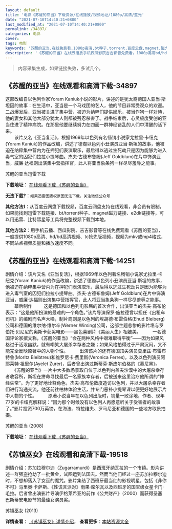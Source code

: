 ```yaml
---
layout: default
title: '电影《苏醒的亚当》下载资源/在线播放/视频地址/1080p/高清/蓝光'
date: "2021-07-10T14:40:21+0800"
last_modified_at: "2021-07-10T14:40:21+0800"
permalink: /34897/
categories: 电影
cover:
tags: 电影
keywords: '苏醒的亚当,在线免费看,1080p高清,bt种子,torrent,百度云盘,magnet,磁力链,迅雷下载资源'
description: '《苏醒的亚当》在线云播放手机西瓜影院吉吉影音免费看，1080p高清bd/hd未删减完整版和tc抢先枪版，mkv/mp4格式，附带bt/torrent种子、magnet/磁力链、百度云盘、网盘资源迅雷下载链接'
---
```


>内容采集生成，如果链接失效，多试几个。


## 《苏醒的亚当》在线观看和高清下载-34897

这部改编自以色列作家Yoram Kaniuk小说的影片，讲述的是犹太裔德国人亚当·斯坦因的故事：在生活中，亚当是一个马戏团的艺人，他的节目非常受观众的欢迎。二战爆发后，亚当被关进了集中营，被迫为纳粹们提供娱乐，被当作狗一样对待，他的妻女和其他大部分犹太人则都被残忍杀害了。战争结束后，心灵极度受创的亚当住进了精神病院。在那里他要继续努力在四面一群神经错乱的人们中清醒的活下来。<br />　　该片又名《亚当复活》，根据1969年以色列有名畅销小说家尤拉里·卡纽克(Yoram Kaniuk)的作品改编，讲述了德裔以色列小丑演员亚当·斯坦的故事，他被迫在纳粹集中营内为在押犯们表演取乐，最后得以逃过生死劫只是因为能够为进入毒气室的囚犯们拉拉小提琴曲。杰夫&middot;古德布鲁姆(Jeff Goldblum)在片中饰演亚当，威廉·达福则出演集中营指挥官，此人将亚当象条狗一样尽尽羞辱之能事。


苏醒的亚当迅雷下载

**下载地址**： [在线观看下载 《苏醒的亚当》](https://www.993dy.com//vod-detail-id-14043.html) 


**无法下载?**：`如果迅雷因版权原因无法下载，关注微信公众号 `

**其他方法1**：从百度云网盘下载视频，百度云网盘支持在线观看，非会员有限制，如果能找到迅雷下载链接、bt/torrent种子、magnet磁力链接、e2dk链接等，可以用迅雷、比特彗星等工具将完整视频下载到本地。

**其他方法2**：用手机云播、西瓜影院、吉吉影音等在线免费观看《苏醒的亚当》，一般提供1080p高清、hd/bd高清视频、tc抢先版视频，视频为mkv或mp4格式，不同站点视频质量和播放速度不同。


## 《苏醒的亚当》在线观看和高清下载-14251

剧情介绍：该片又名《亚当复活》，根据1969年以色列著名畅销小说家尤拉里·卡纽克(Yoram Kaniuk)的作品改编，讲述了德裔以色列小丑演员亚当·斯坦的故事，他被迫在纳粹集中营内为在押犯们表演取乐，最后得以逃过生死劫只是因为能够为进入毒气室的囚犯们拉拉小提琴曲。杰夫·古德布鲁姆(Jeff Goldblum)在片中饰演亚当，威廉·达福则出演集中营指挥官，此人将亚当象条狗一样尽尽羞辱之能事。  　　幕后制作  　　这是德国和以色列电影届的首次合作，出演亚当的杰夫·高布伦表示：“这是他所扮演的最难的一个角色。”该片导演保罗·施拉德曾以担任《出租车司机》的编剧而名声大噪，制片商则是以色列的埃胡德·布雷伯格(Ehud Bleiberg)公司和德国的维尔纳·维尔辛(Werner Wirsing)公司，这部主题悲惨的影片堪与罗伯托·贝尼尼的奥斯卡获奖电影——黑色喜剧片《美丽人生》相媲美。  　　一名德国评论家撰文称，《苏醒的亚当》“会在两种风格中艰难取得平衡”——因为如果风格过于活泼幽默，就有嘲笑大屠杀幸存者之嫌；如果风格拍得过于严肃沉闷，又不能完全反映原著中的人物个性。  　　出演该片的还有德国顶尖演员莫里兹·布雷布特鲁(Moritz Bleibtreu)和维罗尼卡·费里斯(Veronica Ferres)，以及以色列演员阿耶莱特·祖里尔(Ayelet Zurer)，后者曾出演过斯蒂芬·斯皮尔伯格的《慕尼黑》。  　　《苏醒的亚当》一片中大多数场景取自位于以色列内盖夫沙漠中的大屠杀幸存者收容所，斯坦在拼命寻找最后一名家族幸存者，后被送来这里治疗他所谓的“神经失常”。为了更好地诠释角色，杰夫·高布伦数度造访以色列，并以大屠杀幸存者们进行沟通交流，他还前往柏林体验生活，并专门恶补小提琴课以便更好地展示片中人物的个性。  　　原著小说当年在以色列出版时，销量一败涂地，作者、现年77岁的卡纽克解释说：“因为那个时候没有以色列人再愿意听关于受害者的故事了。”影片投资700万英镑，在海法、特拉维夫、罗马尼亚和德国的一些地方取景拍摄。


苏醒的亚当 (2008)

**下载地址**： [在线观看下载 《苏醒的亚当》](https://www.btbtdy.me/btdy/dy5333.html) 


## 《苏镇巫女》在线观看和高清下载-19518

剧情介绍：苏加拉穆尔迪（Zugarramurdi）是西班牙纳瓦拉的一个市镇。影片讲述一群强盗抢劫了一批黄金，试图运到法国去。然而当他们经过一座苏加拉穆尔迪时，不想却落入了女巫的魔咒。影片集结了西班牙最当红的影视明星，包括《非你不可》马里奥·卡萨斯、《性谎言派对》雨果·席尔瓦以及西班牙的国宝级女星卡门·毛拉。后者曾出演影片导演伊格莱希亚的前作《公共财产》（2000）而获得圣塞巴斯蒂安电影节的最佳女演员奖。


苏镇巫女 (2013)

**详情查看**： [《苏镇巫女》详情介绍](/movie/19518/)， **查看更多**：[本站资源大全](/movie/t/all/)

